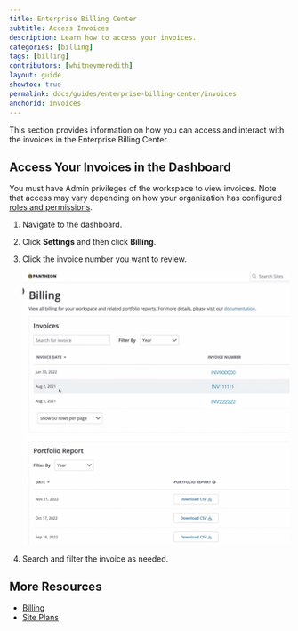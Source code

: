 ```yaml
---
title: Enterprise Billing Center
subtitle: Access Invoices
description: Learn how to access your invoices.
categories: [billing]
tags: [billing]
contributors: [whitneymeredith]
layout: guide
showtoc: true
permalink: docs/guides/enterprise-billing-center/invoices
anchorid: invoices
---
```


This section provides information on how you can access and interact with the invoices in the Enterprise Billing Center.

## Access Your Invoices in the Dashboard

You must have Admin privileges of the workspace to view invoices. Note that access may vary depending on how your organization has configured [roles and permissions](/guides/account-mgmt/workspace-sites-teams/teams#roles-and-permissions).

1. Navigate to the dashboard.

1. Click **Settings** and then click **Billing**.

1. Click the invoice number you want to review.

    ![Dashboard Site Portfolio Display Example 1](../../../images/site-portfolio-report-dashboard-portfolio-report-section.png)

1. Search and filter the invoice as needed.

## More Resources

- [Billing](/guides/account-mgmt/billing)
- [Site Plans](/guides/launch/plans/)